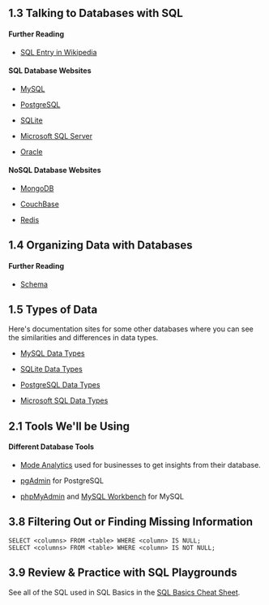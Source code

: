 ## 1.3 Talking to Databases with SQL
#### Further Reading
* [SQL Entry in Wikipedia](https://en.wikipedia.org/wiki/SQL)

#### SQL Database Websites
* [MySQL](https://www.mysql.com/)

* [PostgreSQL](https://www.postgresql.org/)

* [SQLite](http://www.sqlite.org/index.html)

* [Microsoft SQL Server](https://www.microsoft.com/en-us/cloud-platform)

* [Oracle](https://www.oracle.com/database/index.html)

#### NoSQL Database Websites
* [MongoDB](https://www.mongodb.com/)

* [CouchBase](https://www.couchbase.com/)

* [Redis](https://redis.io/)

## 1.4 Organizing Data with Databases
#### Further Reading
* [Schema](https://en.wikipedia.org/wiki/Database_schema)

## 1.5 Types of Data
Here's documentation sites for some other databases where you can see the similarities and differences in data types.
* [MySQL Data Types](https://dev.mysql.com/doc/refman/5.7/en/data-types.html)

* [SQLite Data Types](http://www.sqlite.org/datatype3.html)

* [PostgreSQL Data Types](https://www.postgresql.org/docs/8.4/static/datatype.html)

* [Microsoft SQL Data Types](https://docs.microsoft.com/en-us/sql/t-sql/data-types/data-types-transact-sql?view=sql-server-2017)

## 2.1 Tools We'll be Using
#### Different Database Tools
* [Mode Analytics](https://modeanalytics.com/) used for businesses to get insights from their database.

* [pgAdmin](https://www.pgadmin.org/) for PostgreSQL

* [phpMyAdmin](https://www.phpmyadmin.net/) and [MySQL Workbench](http://mysqlworkbench.org/) for MySQL

## 3.8 Filtering Out or Finding Missing Information
```
SELECT <columns> FROM <table> WHERE <column> IS NULL;
SELECT <columns> FROM <table> WHERE <column> IS NOT NULL;
```
## 3.9 Review & Practice with SQL Playgrounds
See all of the SQL used in SQL Basics in the [SQL Basics Cheat Sheet](https://github.com/treehouse/cheatsheets/blob/master/sql_basics/cheatsheet.md).